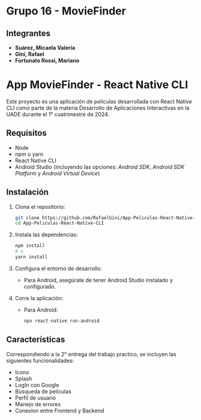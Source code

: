 # Grupo 16 - MovieFinder

## Integrantes

- **Suárez, Micaela Valeria**
- **Gini, Rafael**
- **Fortunato Rossi, Mariano**

# App MovieFinder - React Native CLI

Este proyecto es una aplicación de películas desarrollada con React Native CLI como parte de la materia Desarrollo de Aplicaciones Interactivas en la UADE durante el 1° cuatrimestre de 2024.

## Requisitos

- Node
- npm o yarn
- React Native CLI
- Android Studio (incluyendo las opciones: *Android SDK*, *Android SDK Platform* y *Android Virtual Device*)

## Instalación

1. Clona el repositorio:
    ```sh
    git clone https://github.com/RafaelGini/App-Peliculas-React-Native-CLI.git
    cd App-Peliculas-React-Native-CLI
    ```

2. Instala las dependencias:
    ```sh
    npm install
    # o
    yarn install
    ```

3. Configura el entorno de desarrollo:
    - Para Android, asegúrate de tener Android Studio instalado y configurado.

4. Corre la aplicación:
    - Para Android:
        ```sh
        npx react-native run-android
        ```

## Características

Correspondiendo a la 2° entrega del trabajo practico, se incluyen las siguientes funcionalidades:

- Icono
- Splash
- LogIn con Google
- Búsqueda de películas
- Perfil de usuario
- Manejo de errores
- Conexion entre Frontend y Backend
